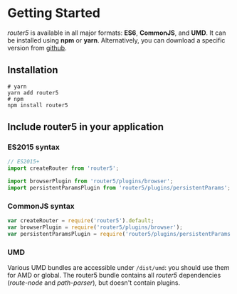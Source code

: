 # Getting Started

_router5_ is available in all major formats: **ES6**, **CommonJS**, and **UMD**. It can be installed using **npm** or **yarn**. Alternatively, you can download a specific version from [github](https://github.com/router5/router5/releases).

## Installation

```text
# yarn
yarn add router5
# npm
npm install router5
```

## Include router5 in your application

### ES2015 syntax

```javascript
// ES2015+
import createRouter from 'router5';

import browserPlugin from 'router5/plugins/browser';
import persistentParamsPlugin from 'router5/plugins/persistentParams';
```

### CommonJS syntax

```javascript
var createRouter = require('router5').default;
var browserPlugin = require('router5/plugins/browser');
var persistentParamsPlugin = require('router5/plugins/persistentParams');
```

### UMD

Various UMD bundles are accessible under `/dist/umd`: you should use them for AMD or global. The router5 bundle contains all _router5_ dependencies \(_route-node_ and _path-parser_\), but doesn't contain plugins.

